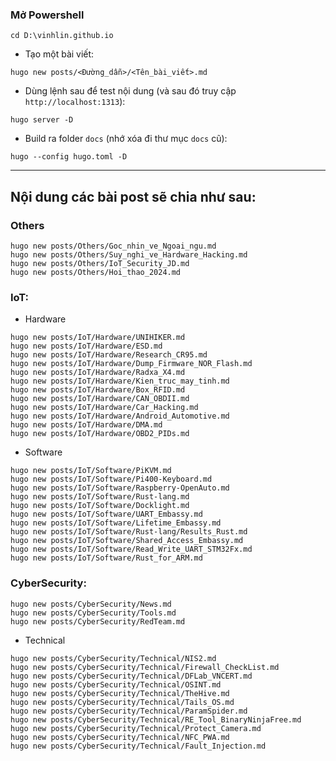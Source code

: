 ### Mở Powershell
```
cd D:\vinhlin.github.io
```
- Tạo một bài viết:
```
hugo new posts/<Đường_dẫn>/<Tên_bài_viết>.md
```
- Dùng lệnh sau để test nội dung (và sau đó truy cập `http://localhost:1313`):
```
hugo server -D
```
- Build ra folder `docs` (nhớ xóa đi thư mục `docs` cũ):
```
hugo --config hugo.toml -D
```

-------------------------------------------------------------------------------
## Nội dung các bài post sẽ chia như sau:

### Others
```
hugo new posts/Others/Goc_nhin_ve_Ngoai_ngu.md
hugo new posts/Others/Suy_nghi_ve_Hardware_Hacking.md
hugo new posts/Others/IoT_Security_JD.md
hugo new posts/Others/Hoi_thao_2024.md
```

### IoT:
- Hardware
```
hugo new posts/IoT/Hardware/UNIHIKER.md
hugo new posts/IoT/Hardware/ESD.md
hugo new posts/IoT/Hardware/Research_CR95.md
hugo new posts/IoT/Hardware/Dump_Firmware_NOR_Flash.md
hugo new posts/IoT/Hardware/Radxa_X4.md
hugo new posts/IoT/Hardware/Kien_truc_may_tinh.md
hugo new posts/IoT/Hardware/Box_RFID.md
hugo new posts/IoT/Hardware/CAN_OBDII.md
hugo new posts/IoT/Hardware/Car_Hacking.md
hugo new posts/IoT/Hardware/Android_Automotive.md
hugo new posts/IoT/Hardware/DMA.md
hugo new posts/IoT/Hardware/OBD2_PIDs.md
```
- Software
```
hugo new posts/IoT/Software/PiKVM.md
hugo new posts/IoT/Software/Pi400-Keyboard.md
hugo new posts/IoT/Software/Raspberry-OpenAuto.md
hugo new posts/IoT/Software/Rust-lang.md
hugo new posts/IoT/Software/Docklight.md
hugo new posts/IoT/Software/UART_Embassy.md
hugo new posts/IoT/Software/Lifetime_Embassy.md
hugo new posts/IoT/Software/Rust-lang/Results_Rust.md
hugo new posts/IoT/Software/Shared_Access_Embassy.md
hugo new posts/IoT/Software/Read_Write_UART_STM32Fx.md
hugo new posts/IoT/Software/Rust_for_ARM.md
```

### CyberSecurity:
```
hugo new posts/CyberSecurity/News.md
hugo new posts/CyberSecurity/Tools.md
hugo new posts/CyberSecurity/RedTeam.md
```
- Technical
```
hugo new posts/CyberSecurity/Technical/NIS2.md
hugo new posts/CyberSecurity/Technical/Firewall_CheckList.md
hugo new posts/CyberSecurity/Technical/DFLab_VNCERT.md
hugo new posts/CyberSecurity/Technical/OSINT.md
hugo new posts/CyberSecurity/Technical/TheHive.md
hugo new posts/CyberSecurity/Technical/Tails_OS.md
hugo new posts/CyberSecurity/Technical/ParamSpider.md
hugo new posts/CyberSecurity/Technical/RE_Tool_BinaryNinjaFree.md
hugo new posts/CyberSecurity/Technical/Protect_Camera.md
hugo new posts/CyberSecurity/Technical/NFC_PWA.md
hugo new posts/CyberSecurity/Technical/Fault_Injection.md
```




